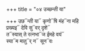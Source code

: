 +++
title = "०४ उच्छन्ती या"

+++
उछ᳓न्ती या᳓ कृणो᳓षि मंह᳓ना महि  
प्रख्यइ᳓ देवि सु᳓वर् दृशे᳓  
त᳓स्यास् ते रत्नभा᳓ज ईमहे वयं᳓  
स्या᳓म मातु᳓र् न᳓ सून᳓वः